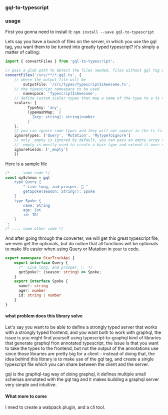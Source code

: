 ### gql-to-typescript

### usage

First you gonna need to install it: `npm install --save gql-to-typescript`

Lets say you have a bunch of files on the server, in which you use the gql tag, you want them to be turned into greatly typed typescript? it's simply a matter of calling:

```typescript
import { convertFiles } from 'gql-to-typescript';

// pass a glob path to detect the files needed, files without gql tag will simply be ignored.
convertFiles('/src/**/*.gql.ts', {
	// where the output file will be
        outputFile: '/src/types/TypescriptIsAwesome.ts',
	// the typescript namespace to be used
        namespace: 'TypescriptIsAwesome',
	// define custom scalar types that map a name of the type to a ts type.
	scalars: {
    	  TypeAny: 'any',
    	  TypeHashMap: `{ 
            [key: string]: string|number
          }`
	},
	// you can ignore some types and they will not appear in the ts file
	ignoreTypes: ['Query', 'Mutation', 'MyTypeToIgnore']
	// only _empty is ignored by default, you can pass an empty array to override this
	// _empty is mostly used to create a base type and extend it over several schema shards
	ignoreFields: ['_empty']
    })
```

Here is a sample file
```typescript
/* .... some code */
const mySchema = gql`
    type Query {
        " Live long, and prosper. 🖖 "
        getSpoke(season: String!): Spoke
    }
    type Spoke {
        name: String
        age: Int
        id: ID!
    }
`;
/* .... some other code */
```
And after going through the converter, we will get this great typescript file, we even get the optionals, but do notice that all functions will be optionals to make life easier when using Query or Mutation in your ts code.

```typescript
export namespace StarTrackApi {
	export interface Query {
	  /*  Live long, and prosper. 🖖  */
	  getSpoke?: (season: string) => Spoke;
	}
	export interface Spoke {
	  name?: string
      age?: number
      id: string | number
	}
}
```

#### what problem does this library solve

Let's say you want to be able to define a strongly typed server that works with a strongly typed frontend, and you want both to work with graphql, the issue is you might find yourself using typescript-to-graphql kind of libraries that generate graphql fron annotated typescript, the issue is that you want to take the types to the frontend, but not the output of the annotations use since those libraries are pretty big for a client - instead of doing that, the idea behind this library is to make use of the gql tag, and create a single typescript file which you can share between the client and the server.

gql is the graphql-tag way of doing graphql, it defines multiple small schemas annotated with the gql tag and it makes building a graphql server very simple and intuitive.

#### What more to come
I need to create a wabpack plugin, and a cli tool.
